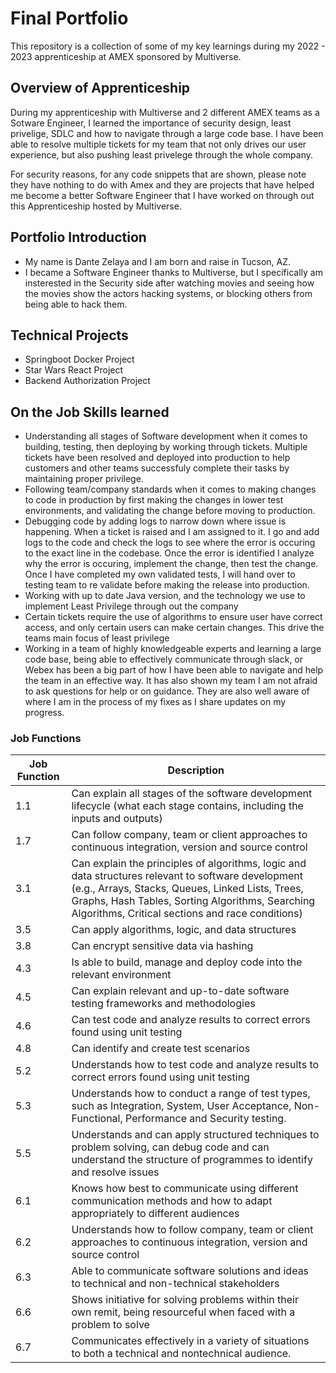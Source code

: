 # Final Portfolio

This repository is a collection of some of my key learnings during my 2022 - 2023 apprenticeship at AMEX sponsored by Multiverse.

## Overview of Apprenticeship
During my apprenticeship with Multiverse and 2 different AMEX teams as a Sotware Engineer, I learned the importance of security design, least privelige, SDLC
and how to navigate through a large code base. I have been able to resolve multiple tickets for my team that not only drives our user experience, but also
pushing least privelege through the whole company.

For security reasons, for any code snippets that are shown, please note they have nothing to do with Amex and they are projects that have helped me
become a better Software Engineer that I have worked on through out this Apprenticeship hosted by Multiverse.

## Portfolio Introduction
- My name is Dante Zelaya and I am born and raise in Tucson, AZ.
- I became a Software Engineer thanks to Multiverse, but I specifically am insterested in the Security side after watching movies and seeing how the movies show
  the actors hacking systems, or blocking others from being able to hack them.

## Technical Projects
- Springboot Docker Project
- Star Wars React Project
- Backend Authorization Project

## On the Job Skills learned
- Understanding all stages of Software development when it comes to building, testing, then deploying by working through tickets.
  Multiple tickets have been resolved and deployed into production to help customers and other teams successfuly complete their tasks by maintaining
  proper privilege.
- Following team/company standards when it comes to making changes to code in production by first making the changes in lower test environments, and validating
  the change before moving to production.
- Debugging code by adding logs to narrow down where issue is happening. When a ticket is raised and I am assigned to it. I go and add logs to the code
  and check the logs to see where the error is occuring to the exact line in the codebase. Once the error is identified I analyze why the error is occuring,
  implement the change, then test the change. Once I have completed my own validated tests, I will hand over to testing team to re validate before making
  the release into production.
- Working with up to date Java version, and the technology we use to implement Least Privilege through out the company
- Certain tickets require the use of algorithms to ensure user have correct access, and only certain users can make certain changes. This drive the teams main focus of least privilege
- Working in a team of highly knowledgeable experts and learning a large code base, being able to effectively communicate through slack, or Webex has been a big part of how
  I have been able to navigate and help the team in an effective way. It has also shown my team I am  not afraid to ask questions for help or on guidance. They are also well aware
  of where I am in the process of my fixes as I share updates on my progress.


### Job Functions
| Job Function   | Description    |
| -------------- | -------------- |
| 1.1   | Can explain all stages of the software development lifecycle (what each stage contains, including the inputs and outputs) |
| 1.7   | Can follow company, team or client approaches to continuous integration, version and source control |
| 3.1   | Can explain the principles of algorithms, logic and data structures relevant to software development (e.g., Arrays, Stacks, Queues, Linked Lists, Trees, Graphs, Hash Tables, Sorting Algorithms, Searching Algorithms, Critical sections and race conditions) |
| 3.5   | Can apply algorithms, logic, and data structures |
| 3.8   | Can encrypt sensitive data via hashing |
| 4.3   | Is able to build, manage and deploy code into the relevant environment |
| 4.5   | Can explain relevant and up-to-date software testing frameworks and methodologies |
| 4.6   | Can test code and analyze results to correct errors found using unit testing |
| 4.8   | Can identify and create test scenarios |
| 5.2   | Understands how to test code and analyze results to correct errors found using unit testing |
| 5.3   | Understands how to conduct a range of test types, such as Integration, System, User Acceptance, Non-Functional, Performance and Security testing. |
| 5.5   | Understands and can apply structured techniques to problem solving, can debug code and can understand the structure of programmes to identify and resolve issues |
| 6.1   | Knows how best to communicate using different communication methods and how to adapt appropriately to different audiences |
| 6.2   | Understands how to follow company, team or client approaches to continuous integration, version and source control |
| 6.3   | Able to communicate software solutions and ideas to technical and non-technical stakeholders |
| 6.6   | Shows initiative for solving problems within their own remit, being resourceful when faced with a problem to solve |
| 6.7   | Communicates effectively in a variety of situations to both a technical and nontechnical audience. |
